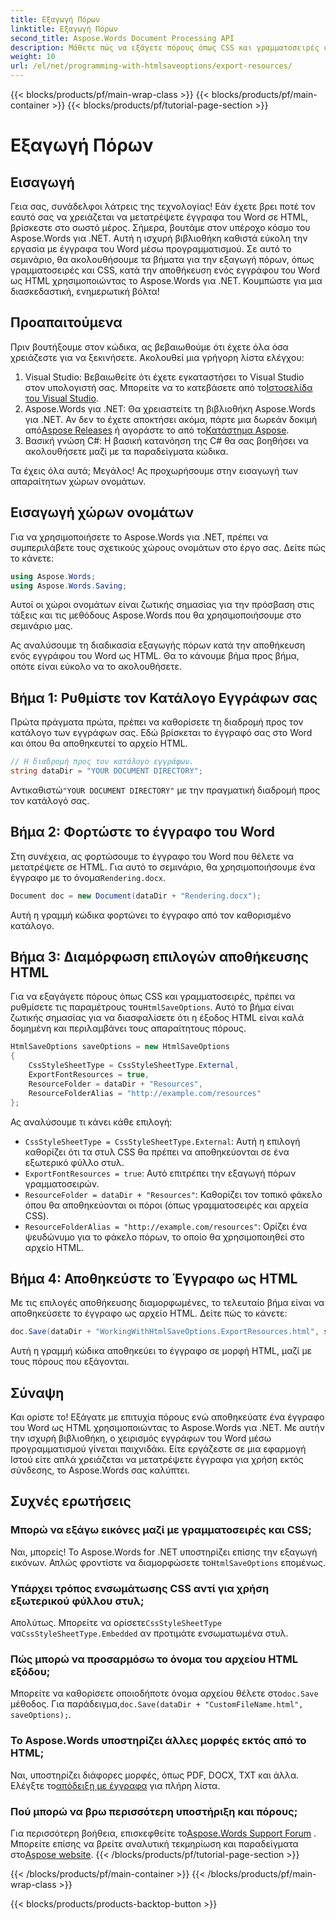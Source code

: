 ```yaml
---
title: Εξαγωγή Πόρων
linktitle: Εξαγωγή Πόρων
second_title: Aspose.Words Document Processing API
description: Μάθετε πώς να εξάγετε πόρους όπως CSS και γραμματοσειρές ενώ αποθηκεύετε έγγραφα του Word ως HTML χρησιμοποιώντας το Aspose.Words για .NET. Ακολουθήστε τον βήμα προς βήμα οδηγό μας.
weight: 10
url: /el/net/programming-with-htmlsaveoptions/export-resources/
---
```


{{< blocks/products/pf/main-wrap-class >}}
{{< blocks/products/pf/main-container >}}
{{< blocks/products/pf/tutorial-page-section >}}

# Εξαγωγή Πόρων

## Εισαγωγή

Γεια σας, συνάδελφοι λάτρεις της τεχνολογίας! Εάν έχετε βρει ποτέ τον εαυτό σας να χρειάζεται να μετατρέψετε έγγραφα του Word σε HTML, βρίσκεστε στο σωστό μέρος. Σήμερα, βουτάμε στον υπέροχο κόσμο του Aspose.Words για .NET. Αυτή η ισχυρή βιβλιοθήκη καθιστά εύκολη την εργασία με έγγραφα του Word μέσω προγραμματισμού. Σε αυτό το σεμινάριο, θα ακολουθήσουμε τα βήματα για την εξαγωγή πόρων, όπως γραμματοσειρές και CSS, κατά την αποθήκευση ενός εγγράφου του Word ως HTML χρησιμοποιώντας το Aspose.Words για .NET. Κουμπώστε για μια διασκεδαστική, ενημερωτική βόλτα!

## Προαπαιτούμενα

Πριν βουτήξουμε στον κώδικα, ας βεβαιωθούμε ότι έχετε όλα όσα χρειάζεστε για να ξεκινήσετε. Ακολουθεί μια γρήγορη λίστα ελέγχου:

1.  Visual Studio: Βεβαιωθείτε ότι έχετε εγκαταστήσει το Visual Studio στον υπολογιστή σας. Μπορείτε να το κατεβάσετε από το[Ιστοσελίδα του Visual Studio](https://visualstudio.microsoft.com/).
2.  Aspose.Words για .NET: Θα χρειαστείτε τη βιβλιοθήκη Aspose.Words για .NET. Αν δεν το έχετε αποκτήσει ακόμα, πάρτε μια δωρεάν δοκιμή από[Aspose Releases](https://releases.aspose.com/words/net/) ή αγοράστε το από το[Κατάστημα Aspose](https://purchase.aspose.com/buy).
3. Βασική γνώση C#: Η βασική κατανόηση της C# θα σας βοηθήσει να ακολουθήσετε μαζί με τα παραδείγματα κώδικα.

Τα έχεις όλα αυτά; Μεγάλος! Ας προχωρήσουμε στην εισαγωγή των απαραίτητων χώρων ονομάτων.

## Εισαγωγή χώρων ονομάτων

Για να χρησιμοποιήσετε το Aspose.Words για .NET, πρέπει να συμπεριλάβετε τους σχετικούς χώρους ονομάτων στο έργο σας. Δείτε πώς το κάνετε:

```csharp
using Aspose.Words;
using Aspose.Words.Saving;
```

Αυτοί οι χώροι ονομάτων είναι ζωτικής σημασίας για την πρόσβαση στις τάξεις και τις μεθόδους Aspose.Words που θα χρησιμοποιήσουμε στο σεμινάριο μας.

Ας αναλύσουμε τη διαδικασία εξαγωγής πόρων κατά την αποθήκευση ενός εγγράφου του Word ως HTML. Θα το κάνουμε βήμα προς βήμα, οπότε είναι εύκολο να το ακολουθήσετε.

## Βήμα 1: Ρυθμίστε τον Κατάλογο Εγγράφων σας

Πρώτα πράγματα πρώτα, πρέπει να καθορίσετε τη διαδρομή προς τον κατάλογο των εγγράφων σας. Εδώ βρίσκεται το έγγραφό σας στο Word και όπου θα αποθηκευτεί το αρχείο HTML.

```csharp
// Η διαδρομή προς τον κατάλογο εγγράφων.
string dataDir = "YOUR DOCUMENT DIRECTORY";
```

 Αντικαθιστώ`"YOUR DOCUMENT DIRECTORY"` με την πραγματική διαδρομή προς τον κατάλογό σας.

## Βήμα 2: Φορτώστε το έγγραφο του Word

 Στη συνέχεια, ας φορτώσουμε το έγγραφο του Word που θέλετε να μετατρέψετε σε HTML. Για αυτό το σεμινάριο, θα χρησιμοποιήσουμε ένα έγγραφο με το όνομα`Rendering.docx`.

```csharp
Document doc = new Document(dataDir + "Rendering.docx");
```

Αυτή η γραμμή κώδικα φορτώνει το έγγραφο από τον καθορισμένο κατάλογο.

## Βήμα 3: Διαμόρφωση επιλογών αποθήκευσης HTML

Για να εξαγάγετε πόρους όπως CSS και γραμματοσειρές, πρέπει να ρυθμίσετε τις παραμέτρους του`HtmlSaveOptions`. Αυτό το βήμα είναι ζωτικής σημασίας για να διασφαλίσετε ότι η έξοδος HTML είναι καλά δομημένη και περιλαμβάνει τους απαραίτητους πόρους.

```csharp
HtmlSaveOptions saveOptions = new HtmlSaveOptions
{
    CssStyleSheetType = CssStyleSheetType.External,
    ExportFontResources = true,
    ResourceFolder = dataDir + "Resources",
    ResourceFolderAlias = "http://example.com/resources"
};
```

Ας αναλύσουμε τι κάνει κάθε επιλογή:
- `CssStyleSheetType = CssStyleSheetType.External`: Αυτή η επιλογή καθορίζει ότι τα στυλ CSS θα πρέπει να αποθηκεύονται σε ένα εξωτερικό φύλλο στυλ.
- `ExportFontResources = true`: Αυτό επιτρέπει την εξαγωγή πόρων γραμματοσειρών.
- `ResourceFolder = dataDir + "Resources"`: Καθορίζει τον τοπικό φάκελο όπου θα αποθηκεύονται οι πόροι (όπως γραμματοσειρές και αρχεία CSS).
- `ResourceFolderAlias = "http://example.com/resources"`: Ορίζει ένα ψευδώνυμο για το φάκελο πόρων, το οποίο θα χρησιμοποιηθεί στο αρχείο HTML.

## Βήμα 4: Αποθηκεύστε το Έγγραφο ως HTML

Με τις επιλογές αποθήκευσης διαμορφωμένες, το τελευταίο βήμα είναι να αποθηκεύσετε το έγγραφο ως αρχείο HTML. Δείτε πώς το κάνετε:

```csharp
doc.Save(dataDir + "WorkingWithHtmlSaveOptions.ExportResources.html", saveOptions);
```

Αυτή η γραμμή κώδικα αποθηκεύει το έγγραφο σε μορφή HTML, μαζί με τους πόρους που εξάγονται.

## Σύναψη

Και ορίστε το! Εξάγατε με επιτυχία πόρους ενώ αποθηκεύατε ένα έγγραφο του Word ως HTML χρησιμοποιώντας το Aspose.Words για .NET. Με αυτήν την ισχυρή βιβλιοθήκη, ο χειρισμός εγγράφων του Word μέσω προγραμματισμού γίνεται παιχνιδάκι. Είτε εργάζεστε σε μια εφαρμογή Ιστού είτε απλά χρειάζεται να μετατρέψετε έγγραφα για χρήση εκτός σύνδεσης, το Aspose.Words σας καλύπτει.

## Συχνές ερωτήσεις

### Μπορώ να εξάγω εικόνες μαζί με γραμματοσειρές και CSS;
 Ναι, μπορείς! Το Aspose.Words for .NET υποστηρίζει επίσης την εξαγωγή εικόνων. Απλώς φροντίστε να διαμορφώσετε το`HtmlSaveOptions` επομένως.

### Υπάρχει τρόπος ενσωμάτωσης CSS αντί για χρήση εξωτερικού φύλλου στυλ;
 Απολύτως. Μπορείτε να ορίσετε`CssStyleSheetType` να`CssStyleSheetType.Embedded` αν προτιμάτε ενσωματωμένα στυλ.

### Πώς μπορώ να προσαρμόσω το όνομα του αρχείου HTML εξόδου;
 Μπορείτε να καθορίσετε οποιοδήποτε όνομα αρχείου θέλετε στο`doc.Save` μέθοδος. Για παράδειγμα,`doc.Save(dataDir + "CustomFileName.html", saveOptions);`.

### Το Aspose.Words υποστηρίζει άλλες μορφές εκτός από το HTML;
 Ναι, υποστηρίζει διάφορες μορφές, όπως PDF, DOCX, TXT και άλλα. Ελέγξτε το[απόδειξη με έγγραφα](https://reference.aspose.com/words/net/) για πλήρη λίστα.

### Πού μπορώ να βρω περισσότερη υποστήριξη και πόρους;
Για περισσότερη βοήθεια, επισκεφθείτε το[Aspose.Words Support Forum](https://forum.aspose.com/c/words/8) . Μπορείτε επίσης να βρείτε αναλυτική τεκμηρίωση και παραδείγματα στο[Aspose website](https://reference.aspose.com/words/net/).
{{< /blocks/products/pf/tutorial-page-section >}}

{{< /blocks/products/pf/main-container >}}
{{< /blocks/products/pf/main-wrap-class >}}

{{< blocks/products/products-backtop-button >}}
